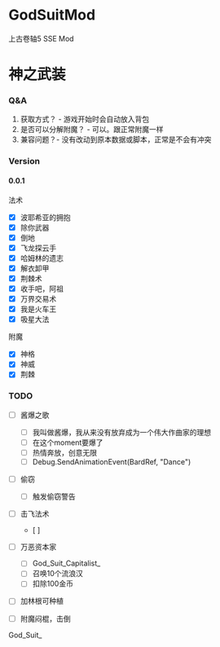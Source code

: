 # GodSuitMod

上古卷轴5 SSE Mod

# 神之武装

### Q&A

1. 获取方式？ - 游戏开始时会自动放入背包
2. 是否可以分解附魔？ - 可以。跟正常附魔一样
3. 兼容问题？- 没有改动到原本数据或脚本，正常是不会有冲突

### Version

#### 0.0.1

法术
- [x] 波耶希亚的拥抱
- [x] 除你武器
- [x] 倒地
- [x] 飞龙探云手
- [x] 哈姆林的遗志
- [x] 解衣卸甲
- [x] 荆棘术
- [x] 收手吧，阿祖
- [x] 万界交易术
- [x] 我是火车王
- [x] 吸星大法

附魔
- [x] 神格
- [x] 神威
- [x] 荆棘

### TODO


- [ ] 酱爆之歌
	- [ ] 我叫做酱爆，我从来没有放弃成为一个伟大作曲家的理想
	- [ ] 在这个moment要爆了
	- [ ] 热情奔放，创意无限
	- [ ] Debug.SendAnimationEvent(BardRef, "Dance")

- [ ] 偷窃
	- [ ] 触发偷窃警告

- [ ] 击飞法术
	- [ ] 


- [ ] 万恶资本家
	- [ ] God_Suit_Capitalist_
	- [ ] 召唤10个流浪汉
	- [ ] 扣除100金币

- [ ] 加林根可种植

- [ ] 附魔闷棍，击倒

God_Suit_

